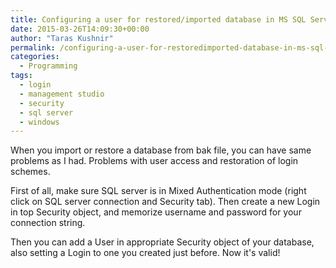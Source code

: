 ```yaml
---
title: Configuring a user for restored/imported database in MS SQL Server
date: 2015-03-26T14:09:30+00:00
author: "Taras Kushnir"
permalink: /configuring-a-user-for-restoredimported-database-in-ms-sql-server/
categories:
  - Programming
tags:
  - login
  - management studio
  - security
  - sql server
  - windows
---
```

When you import or restore a database from bak file, you can have same problems as I had. Problems with user access and restoration of login schemes.

First of all, make sure SQL server is in Mixed Authentication mode (right click on SQL server connection and Security tab). Then create a new Login in top Security object, and memorize username and password for your connection string.

Then you can add a User in appropriate Security object of your database, also setting a Login to one you created just before. Now it's valid!
